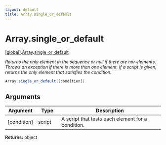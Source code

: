 ```yaml
---
layout: default
title: Array.single_or_default
---
```


# Array.single_or_default

[\[global\]]({{site.baseurl}}/docs/).[Array]({{site.baseurl}}/docs/Array/).[single_or_default]({{site.baseurl}}/docs/Array/single_or_default/)

_Returns the only element in the sequence or null if there are nor elements. Throws an exception if there is more than one element. If a script is given, returns the only element that satisfies the condition._

```cs
Array.single_or_default([condition])
```

## Arguments

<table>
  <col width="15%">
  <col width="15%">
  <thead>
    <tr>
      <th>Argument</th>
      <th>Type</th>
      <th>Description</th>
    </tr>
  </thead>
  <tbody>
    <tr>
      <td>[condition]</td>
      <td>script</td>
      <td>A script that tests each element for a condition.</td>
    </tr>
  </tbody>
</table>

**Returns:** object
